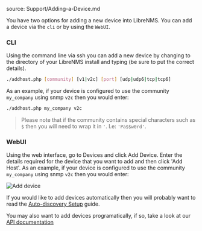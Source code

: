 source: Support/Adding-a-Device.md

You have two options for adding a new device into LibreNMS. You can add a device via the `cli` or by using the 
`WebUI`.

### CLI

Using the command line via ssh you can add a new device by changing to the directory of your LibreNMS install and typing (be sure to put the correct details).

```bash
./addhost.php [community] [v1|v2c] [port] [udp|udp6|tcp|tcp6]
```

As an example, if your device is configured to use the community `my_company` using snmp `v2c` then you would enter:

```bash
./addhost.php my_company v2c
```

> Please note that if the community contains special characters such as `$` then you will need to wrap it in `'`. I.e: `'Pa$$w0rd'`.

### WebUI

Using the web interface, go to Devices and click Add Device. Enter the details required for the device that you want to add and then click 'Add Host'.
As an example, if your device is configured to use the community `my_company` using snmp `v2c` then you would enter:

![Add device](/img/webui_add_device.png)

If you would like to add devices automatically then you will probably want to read the [Auto-discovery Setup](/Extensions/Auto-Discovery.md) guide.

You may also want to add devices programatically, if so, take a look at our [API documentation](/API/#function-add_device)